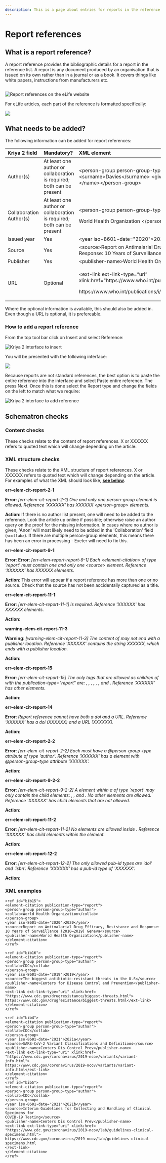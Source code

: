 ```yaml
---
description: This is a page about entries for reports in the reference list.
---
```


# Report references

## What is a report reference?

A report reference provides the bibliographic details for a report in the reference list. A report is any document produced by an organisation that is issued on its own rather than in a journal or as a book. It covers things like white papers, instructions from manufacturers etc.

## 

![Report references on the eLife website](../../../.gitbook/assets/screenshot-2021-10-08-at-13.44.38.png)

For eLife articles, each part of the reference is formatted specifically:

![](../../../.gitbook/assets/report-example_gitbook.png)



## What needs to be added?

The following information can be added for report references:

<table>
  <thead>
    <tr>
      <th style="text-align:left">Kriya 2 field</th>
      <th style="text-align:left">Mandatory?</th>
      <th style="text-align:left">XML element</th>
      <th style="text-align:left">Example</th>
    </tr>
  </thead>
  <tbody>
    <tr>
      <td style="text-align:left">Author(s)</td>
      <td style="text-align:left">At least one author or collaboration is required; both can be present</td>
      <td
      style="text-align:left">&lt;person-group person-group-type=&quot;author&quot;&gt;&lt;name&gt;&lt;surname&gt;Davies&lt;/surname&gt;
        &lt;given-names&gt;NG&lt;/given-names&gt;&lt;/name&gt;&lt;/person-group&gt;</td>
        <td
        style="text-align:left">Davies NG</td>
    </tr>
    <tr>
      <td style="text-align:left">Collaboration Author(s)</td>
      <td style="text-align:left">At least one author or collaboration is required; both can be present</td>
      <td
      style="text-align:left">
        <p>&lt;person-group person-group-type=&quot;author&quot;&gt;</p>
        <p>World Health Organization &lt;/person-group&gt;</p>
        </td>
        <td style="text-align:left">World Healt Organization</td>
    </tr>
    <tr>
      <td style="text-align:left">Issued year</td>
      <td style="text-align:left">Yes</td>
      <td style="text-align:left">&lt;year iso-8601-date=&quot;2020&quot;&gt;2020&lt;/year&gt;</td>
      <td style="text-align:left">2020</td>
    </tr>
    <tr>
      <td style="text-align:left">Source</td>
      <td style="text-align:left">Yes</td>
      <td style="text-align:left">&lt;source&gt;Report on Antimalarial Drug Efficacy, Resistance and Response:
        10 Years of Surveillance (2010&#x2013;2019) Geneva&lt;/source&gt;</td>
      <td
      style="text-align:left">Report on Antimalarial Drug Efficacy, Resistance and Response: 10 Years
        of Surveillance (2010&#x2013;2019) Geneva</td>
    </tr>
    <tr>
      <td style="text-align:left">Publisher</td>
      <td style="text-align:left">Yes</td>
      <td style="text-align:left">&lt;publisher-name&gt;World Health Organization&lt;/publisher-name&gt;</td>
      <td
      style="text-align:left">World Health Organization</td>
    </tr>
    <tr>
      <td style="text-align:left">URL</td>
      <td style="text-align:left">Optional</td>
      <td style="text-align:left">
        <p>&lt;ext-link ext-link-type=&#x201C;uri&#x201D; xlink:href=&quot;https://www.who.int/publications/i/item/9789240012813&quot;&gt;</p>
        <p>https://www.who.int/publications/i/item/9789240012813&lt;/ext-link&gt;</p>
      </td>
      <td style="text-align:left">https://www.who.int/publications/i/item/9789240012813</td>
    </tr>
  </tbody>
</table>

Where the optional information is available, this should also be added in. Even though a URL is optional, it is prefereable.

### **How to add a report reference**

From the top tool bar click on Insert and select Reference:

![Kriya 2 interface to insert](../../../.gitbook/assets/screenshot-2021-10-08-at-13.57.17.png)

You will be presented with the following interface:

![](../../../.gitbook/assets/screenshot-2021-10-08-at-13.59.11.png)

Because reports are not standard references, the best option is to paste the entire reference into the interface and select Paste entire reference. The press Next. Once this is done select the Report type and change the fields on the left to match what we require:

![Kriya 2 interface to add reference](../../../.gitbook/assets/screenshot-2021-10-08-at-14.09.33.png)

## Schematron checks

### Content checks

These checks relate to the content of report references. X or XXXXXX refers to quoted text which will change depending on the article.

### **XML structure checks**

These checks relate to the XML structure of report references. X or XXXXXX refers to quoted text which will change depending on the article. For examples of what the XML should look like, [**see below**](report-references.md#xml-examples).

**err-elem-cit-report-2-1**

**Error**: _\[err-elem-cit-report-2-1\] One and only one person-group element is allowed. Reference 'XXXXXX' has XXXXXX  &lt;person-group&gt; elements._

**Action**: If there is no author list present, one will need to be added to the reference. Look the article up online if possible; otherwise raise an author query on the proof for the missing information. In cases where no author is given, 'Anon' will most likely need to be added in the 'Collaboration' field \(`<collab>`\). If there are multiple person-group elements, this means there has been an error in processing - Exeter will need to fix this.

**err-elem-cit-report-9-1**

**Error**: **Error**: _\[err-elem-report-report-9-1\] Each &lt;element-citation&gt; of type 'report' must contain one and only one &lt;source&gt; element. Reference 'XXXXXX' has XXXXXX  elements._

**Action**: This error will appear if a report reference has more than one or no source. Check that the source has not been accidentally captured as a title. 

**err-elem-cit-report-11-1**

**Error**: _\[err-elem-cit-report-11-1\]  is required. Reference 'XXXXXX' has XXXXXX  elements._

**Action**:

**warning-elem-cit-report-11-3**

**Warning**: _\[warning-elem-cit-report-11-3\] The content of  may not end with a publisher location. Reference 'XXXXXX' contains the string XXXXXX, which ends with a publisher location._

**Action**:

**err-elem-cit-report-15**

**Error**: _\[err-elem-cit-report-15\] The only tags that are allowed as children of  with the publication-type="report" are: , , , , , , and . Reference 'XXXXXX' has other elements._

**Action**:

**err-elem-cit-report-14**

**Error**: _Report reference cannot have both a doi and a URL. Reference 'XXXXXX' has a doi \(XXXXXX\) and a URL \(XXXXXX\)._

**Action**:

**err-elem-cit-report-2-2**

**Error**: _\[err-elem-cit-report-2-2\] Each  must have a @person-group-type attribute of type 'author'. Reference 'XXXXXX' has a  element with @person-group-type attribute 'XXXXXX'._

**Action**:

**err-elem-cit-report-9-2-2**

**Error**: _\[err-elem-cit-report-9-2-2\] A  element within a  of type 'report' may only contain the child elements: , , and . No other elements are allowed. Reference 'XXXXXX' has child elements that are not allowed._

**Action**:

**err-elem-cit-report-11-2**

**Error**: _\[err-elem-cit-report-11-2\] No elements are allowed inside . Reference 'XXXXXX' has child elements within the  element._

**Action**:

**err-elem-cit-report-12-2**

**Error**: _\[err-elem-cit-report-12-2\] The only allowed pub-id types are 'doi' and 'isbn'. Reference 'XXXXXX' has a pub-id type of 'XXXXXX'._

**Action**:

### XML examples

```text
<ref id="bib15">
<element-citation publication-type="report">
<person-group person-group-type="author">
<collab>World Health Organization</collab>
</person-group>
<year iso-8601-date="2020">2020</year>
<source>Report on Antimalarial Drug Efficacy, Resistance and Response: 
10 Years of Surveillance (2010–2019) Geneva</source>
<publisher-name>World Health Organization</publisher-name>
</element-citation>
</ref>

<ref id="bib16">
<element-citation publication-type="report">
<person-group person-group-type="author">
<collab>CDC</collab>
</person-group>
<year iso-8601-date="2019">2019</year>
<source>The biggest antibiotic-resistant threats in the U.S</source>
<publisher-name>Centers for Disease Control and Prevention</publisher-name>
<ext-link ext-link-type="uri" xlink:href=
"https://www.cdc.gov/drugresistance/biggest-threats.html">
https://www.cdc.gov/drugresistance/biggest-threats.html</ext-link>
</element-citation>
</ref>

<ref id="bib4">
<element-citation publication-type="report">
<person-group person-group-type="author">
<collab>CDC</collab>
</person-group>
<year iso-8601-date="2021">2021a</year>
<source>SARS-CoV-2 Variant Classifications and Definitions</source>
<publisher-name>Centers Dis Control Prev</publisher-name>
<ext-link ext-link-type="uri" xlink:href=
"https://www.cdc.gov/coronavirus/2019-ncov/variants/variant-info.html">
https://www.cdc.gov/coronavirus/2019-ncov/variants/variant-info.html</ext-link>
</element-citation>
</ref>
<ref id="bib5">
<element-citation publication-type="report">
<person-group person-group-type="author">
<collab>CDC</collab>
</person-group>
<year iso-8601-date="2021">2021b</year>
<source>Interim Guidelines for Collecting and Handling of Clinical Specimens for 
COVID-19 Testing</source>
<publisher-name>Centers Dis Control Prev</publisher-name>
<ext-link ext-link-type="uri" xlink:href=
"https://www.cdc.gov/coronavirus/2019-ncov/lab/guidelines-clinical-specimens.html">
https://www.cdc.gov/coronavirus/2019-ncov/lab/guidelines-clinical-specimens.html
</ext-link>
</element-citation>
</ref>
```

